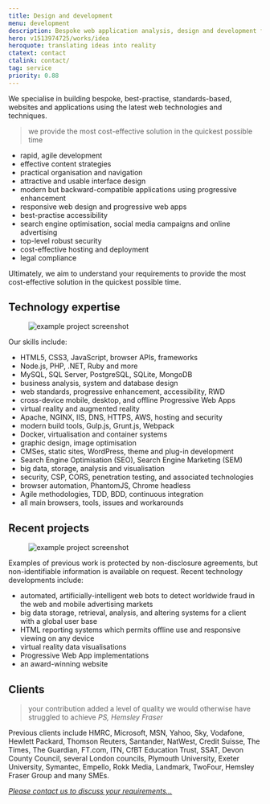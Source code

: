 ```yaml
---
title: Design and development
menu: development
description: Bespoke web application analysis, design and development for desktop and mobile devices.
hero: v1513974725/works/idea
heroquote: translating ideas into reality
ctatext: contact
ctalink: contact/
tag: service
priority: 0.88
---
```


We specialise in building bespoke, best-practise, standards-based, websites and applications using the latest web technologies and techniques.

> we provide the most cost-effective solution in the quickest possible time

* rapid, agile development
* effective content strategies
* practical organisation and navigation
* attractive and usable interface design
* modern but backward-compatible applications using progressive enhancement
* responsive web design and progressive web apps
* best-practise accessibility
* search engine optimisation, social media campaigns and online advertising
* top-level robust security
* cost-effective hosting and deployment
* legal compliance

Ultimately, we aim to understand your requirements to provide the most cost-effective solution in the quickest possible time.


## Technology expertise

<figure data-revealer="right" data-href="[imagecdn]f_auto/v1554826608/works/content/empello-fraudscan" class="progressive replace inline">
  <img src="[imagecdn]f_auto,c_scale,w_50/v1554826608/works/content/empello-fraudscan" alt="example project screenshot" class="preview" />
</figure>

Our skills include:

* HTML5, CSS3, JavaScript, browser APIs, frameworks
* Node.js, PHP, .NET, Ruby and more
* MySQL, SQL Server, PostgreSQL, SQLite, MongoDB
* business analysis, system and database design
* web standards, progressive enhancement, accessibility, RWD
* cross-device mobile, desktop, and offline Progressive Web Apps
* virtual reality and augmented reality
* Apache, NGINX, IIS, DNS, HTTPS, AWS, hosting and security
* modern build tools, Gulp.js, Grunt.js, Webpack
* Docker, virtualisation and container systems
* graphic design, image optimisation
* CMSes, static sites, WordPress, theme and plug-in development
* Search Engine Optimisation (SEO), Search Engine Marketing (SEM)
* big data, storage, analysis and visualisation
* security, CSP, CORS, penetration testing, and associated technologies
* browser automation, PhantomJS, Chrome headless
* Agile methodologies, TDD, BDD, continuous integration
* all main browsers, tools, issues and workarounds


## Recent projects

<figure data-revealer="right" data-href="[imagecdn]f_auto/v1554826609/works/content/plymouth-university" class="progressive replace inline">
  <img src="[imagecdn]f_auto,c_scale,w_50/v1554826609/works/content/plymouth-university" alt="example project screenshot" class="preview" />
</figure>

Examples of previous work is protected by non-disclosure agreements, but non-identifiable information is available on request. Recent technology developments include:

* automated, artificially-intelligent web bots to detect worldwide fraud in the web and mobile advertising markets
* big data storage, retrieval, analysis, and altering systems for a client with a global user base
* HTML reporting systems which permits offline use and responsive viewing on any device
* virtual reality data visualisations
* Progressive Web App implementations
* an award-winning website


## Clients

> your contribution added a level of quality we would otherwise have struggled to achieve
<cite>PS, Hemsley Fraser</cite>

Previous clients include HMRC, Microsoft, MSN, Yahoo, Sky, Vodafone, Hewlett Packard, Thomson Reuters, Santander, NatWest, Credit Suisse, The Times, The Guardian, FT.com, ITN, CfBT Education Trust, SSAT, Devon County Council, several London councils, Plymouth University, Exeter University, Symantec, Empello, Rokk Media, Landmark, TwoFour, Hemsley Fraser Group and many SMEs.

[*Please contact us to discuss your requirements&hellip;*]([root]contact/)
